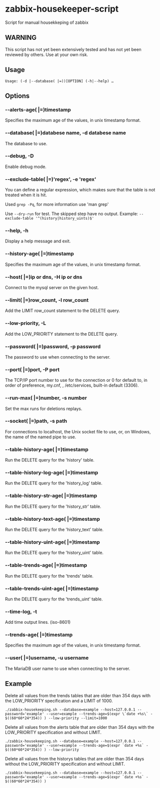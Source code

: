 # zabbix-housekeeper-script
Script for manual housekkeping of zabbix

## WARNING
This script has not yet been extensively tested and has not yet been reviewed by others.
Use at your own risk.

## Usage

```
Usage: (-d |--database( |=))[OPTION] (-h|--help) …
```

## Options

### --alerts-age( |=)timestamp
Specifies the maximum age of the values, in unix timestamp format.

### --database( |=)databese name, -d databese name
The database to use.

### --debug, -D
Enable debug mode.

### --exclude-table( |=)'regex', -e 'regex'
You can define a regular expression, which makes sure that the table is not treated when it is hit.

Used `grep -Pq`, for more information use 'man grep'

Use `--dry-run` for test. The skipped step have no output.
Example: `--exclude-table '^(history|history_uints)$'`

### --help, -h
Display a help message and exit.

### --history-age( |=)timestamp
Specifies the maximum age of the values, in unix timestamp format.

### --host( |=)ip or dns, -H ip or dns
Connect to the mysql server on the given host.

### --limit( |=)row_count, -l row_count
Add the LIMIT row_count statement to the DELETE query.

### --low-priority, -L
Add the LOW_PRIORITY statement to the DELETE query.

### --password( |=)password, -p password
The password to use when connecting to the server.

### --port( |=)port, -P port
The TCP/IP port number to use for the connection or 0 for default to, in order of preference, my.cnf, , /etc/services, built-in default (3306).

### --run-max( |=)number, -s number
Set the max runs for deletions replays.

### --socket( |=)path, -s path
For connections to localhost, the Unix socket file to use, or, on Windows, the name of the named pipe to use.

### --table-history-age( |=)timestamp
Run the DELETE query for the 'history' table.

### --table-history-log-age( |=)timestamp
Run the DELETE query for the 'history_log' table.

### --table-history-str-age( |=)timestamp
Run the DELETE query for the 'history_str' table.

### --table-history-text-age( |=)timestamp
Run the DELETE query for the 'history_text' table.

### --table-history-uint-age( |=)timestamp
Run the DELETE query for the 'history_uint' table.

### --table-trends-age( |=)timestamp
Run the DELETE query for the 'trends' table.

### --table-trends-uint-age( |=)timestamp
Run the DELETE query for the 'trends_uint' table.


### --time-log, -t
Add time output lines. (iso-8601)

### --trends-age( |=)timestamp
Specifies the maximum age of the values, in unix timestamp format.

### --user( |=)username, -u username
The MariaDB user name to use when connecting to the server.

## Example

Delete all values from the trends tables that are older than 354 days with the LOW_PRIORITY specification and a LIMIT of 1000.

```
./zabbix-housekeeping.sh --database=example --host=127.0.0.1 --password='example' --user=example --trends-age=$(expr \`date +%s\` - $((60*60*24*354)) ) --low-priority --limit=1000
```


Delete all values from the alerts table that are older than 354 days with the LOW_PRIORITY specification and without LIMIT.

```
./zabbix-housekeeping.sh --database=example --host=127.0.0.1 --password='example' --user=example --trends-age=$(expr `date +%s` - $((60*60*24*354)) ) --low-priority
```


Delete all values from the historys tables that are older than 354 days without the LOW_PRIORITY specification and without LIMIT.

```
./zabbix-housekeeping.sh --database=example --host=127.0.0.1 --password='example' --user=example --trends-age=$(expr `date +%s` - $((60*60*24*354)) )
```
